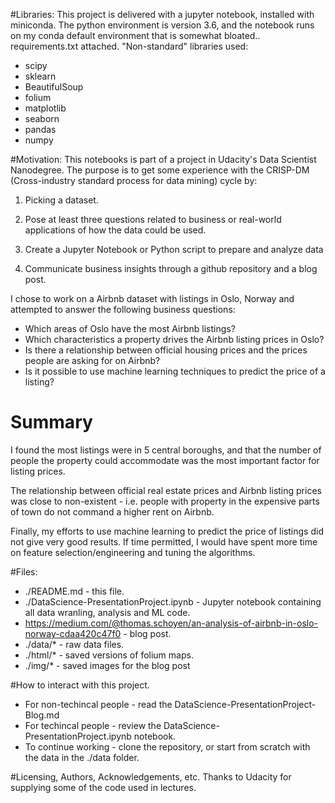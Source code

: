 #Libraries:
This project is delivered with a jupyter notebook, installed with miniconda.  The python environment is version 3.6, and the 
notebook runs on my conda default environment that is somewhat bloated.. requirements.txt attached.  "Non-standard" libraries used:
- scipy
- sklearn
- BeautifulSoup
- folium
- matplotlib
- seaborn
- pandas
- numpy

#Motivation:
This notebooks is part of a project in Udacity's Data Scientist Nanodegree.  The purpose is to get some experience with the CRISP-DM (Cross-industry standard process for data mining) cycle by:

1) Picking a dataset.

2) Pose at least three questions related to business or real-world applications of how the data could be used.

3) Create a Jupyter Notebook or Python script to prepare and analyze data

4) Communicate business insights through a github repository and a blog post.

I chose to work on a Airbnb dataset with listings in Oslo, Norway and attempted to answer  the following business questions:

* Which areas of Oslo have the most Airbnb listings?
* Which characteristics a property drives the Airbnb listing prices in Oslo?
* Is there a relationship between official housing prices and the prices people are asking for on Airbnb?
* Is it possible to use machine learning techniques to predict the price of a listing?


# Summary
I found the most listings were in 5 central boroughs, and that the number of people the property could accommodate was the most important factor for listing prices.

The relationship between official real estate prices and Airbnb listing prices was close to non-existent - i.e. people with property in the expensive parts of town do not command a higher rent on Airbnb.

Finally, my efforts to use machine learning to predict the price of listings did not give very good results.  If time permitted, I would have spent more time on feature selection/engineering and tuning the algorithms.

#Files:
- ./README.md - this file.
- ./DataScience-PresentationProject.ipynb - Jupyter notebook containing all data wranling, analysis and ML code.
- https://medium.com/@thomas.schoyen/an-analysis-of-airbnb-in-oslo-norway-cdaa420c47f0 - blog post.
- ./data/* - raw data files.
- ./html/* - saved versions of folium maps.
- ./img/* - saved images for the blog post

#How to interact with this project.
* For non-techincal people - read the DataScience-PresentationProject-Blog.md
* For techincal people - review the DataScience-PresentationProject.ipynb notebook.
* To continue working - clone the repository, or start from scratch with the data in the ./data folder.

#Licensing, Authors, Acknowledgements, etc.
Thanks to Udacity for supplying some of the code used in lectures.

